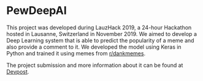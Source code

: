 # PewDeepAI

This project was developed during LauzHack 2019, a 24-hour Hackathon hosted in Lausanne, Switzerland in November 2019. We aimed to develop a Deep Learning system that is able to predict the popularity of a meme and also provide a comment to it. We developed the model using Keras in Python and trained it using memes from [r/dankmemes](https://reddit.com/r/dankmemes).

The project submission and more information about it can be found at [Devpost](https://devpost.com/software/pewdeepai).
